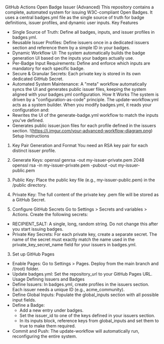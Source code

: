 GitHub Actions Open Badge Issuer (Advanced)
This repository contains a complete, automated system for issuing W3C-compliant Open Badges. It uses a central badges.yml file as the single source of truth for badge definitions, issuer profiles, and dynamic user inputs.
Key Features
 * Single Source of Truth: Define all badges, inputs, and issuer profiles in badges.yml.
 * Reusable Issuer Profiles: Define issuers once in a dedicated issuers section and reference them by a simple ID in your badges.
 * Dynamic Workflow UI: The system automatically builds the badge generation UI based on the inputs your badges actually use.
 * Per-Badge Input Requirements: Define and enforce which inputs are mandatory for each specific badge.
 * Secure & Granular Secrets: Each private key is stored in its own dedicated GitHub Secret.
 * Automated System Maintenance: A "meta" workflow automatically syncs the UI and generates public issuer files, keeping the system aligned with your badges.yml configuration.
How It Works
The system is driven by a "configuration-as-code" principle. The update-workflow.yml acts as a system builder. When you modify badges.yml, it reads your configuration and:
 * Rewrites the UI of the generate-badge.yml workflow to match the inputs you've defined.
 * Generates public issuer.json files for each profile defined in the issuers section.
!(https://i.imgur.com/your-advanced-workflow-diagram.png)
Setup Instructions
1. Key Pair Generation and Format
You need an RSA key pair for each distinct issuer profile.
1. Generate Keys:
openssl genrsa -out my-issuer-private.pem 2048
openssl rsa -in my-issuer-private.pem -pubout -out my-issuer-public.pem

2. Public Key: Place the public key file (e.g., my-issuer-public.pem) in the /public directory.
3. Private Key: The full content of the private key .pem file will be stored as a GitHub Secret.
2. Configure GitHub Secrets
Go to Settings > Secrets and variables > Actions. Create the following secrets:
 * RECIPIENT_SALT: A single, long, random string. Do not change this after you start issuing badges.
 * Private Key Secrets: For each private key, create a separate secret. The name of the secret must exactly match the name used in the private_key_secret_name field for your issuers in badges.yml.
3. Set up GitHub Pages
 * Enable Pages: Go to Settings > Pages. Deploy from the main branch and /(root) folder.
 * Update badges.yml: Set the repository_url to your GitHub Pages URL.
Usage
Defining Issuers and Badges
 * Define Issuers: In badges.yml, create profiles in the issuers section. Each issuer needs a unique ID (e.g., acme_community).
 * Define Global Inputs: Populate the global_inputs section with all possible input fields.
 * Define a Badge:
   * Add a new entry under badges.
   * Set the issuer_id to one of the keys defined in your issuers section.
   * In its inputs block, reference keys from global_inputs and set them to true to make them required.
 * Commit and Push: The update-workflow will automatically run, reconfiguring the entire system.
